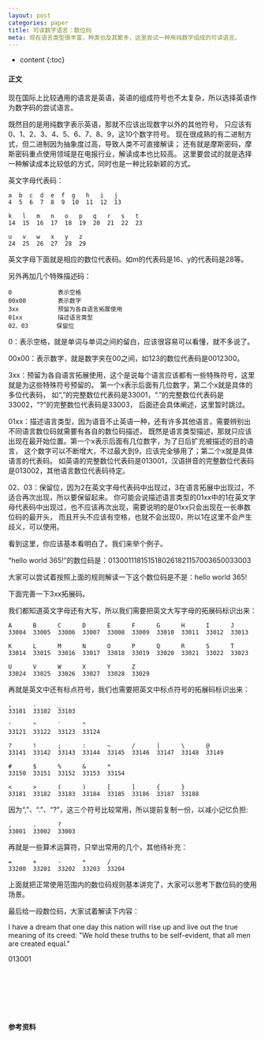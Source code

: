 ```yaml
---
layout: post
categories: paper
title: 可读数字语言：数位码
meta: 现在语言类型很丰富，种类也及其繁多，这里尝试一种用纯数字组成的可读语言。
---
```

* content
{:toc}

#### 正文

现在国际上比较通用的语言是英语，英语的组成符号也不太复杂，所以选择英语作为数字码的尝试语言。

既然目的是用纯数字表示英语，那就不应该出现数字以外的其他符号，
只应该有0、1、2、3、4、5、6、7、8、9，这10个数字符号。
现在很成熟的有二进制方式，但二进制因为抽象度过高，导致人类不可直接解读；
还有就是摩斯密码，摩斯密码重点使用领域是在电报行业，解读成本也比较高。
这里要尝试的就是选择一种解读成本比较低的方式，同时也是一种比较新颖的方式。

英文字母代表码：
```
a  b  c  d  e  f  g   h   i   j 
4  5  6  7  8  9  10  11  12  13  

k   l   m   n   o   p   q   r   s   t
14  15  16  17  18  19  20  21  22  23

u   v   w   x   y   z
24  25  26  27  28  29
```

英文字母下面就是相应的数位代表码。如m的代表码是16、y的代表码是28等。

另外再加几个特殊描述码：
```
0             表示空格
00x00         表示数字
3xx           预留为各自语言拓展使用
01xx          描述语言类型
02、03        保留位
```

0：表示空格，就是单词与单词之间的留白，应该很容易可以看懂，就不多说了。

00x00：表示数字，就是数字夹在00之间，如123的数位代表码是0012300。

3xx：预留为各自语言拓展使用，这个是说每个语言应该都有一些特殊符号，这里就是为这些特殊符号预留的。
第一个x表示后面有几位数字，第二个x就是具体的多位代表码，
如“,”的完整数位代表码是33001，“.”的完整数位代表码是33002，“?”的完整数位代表码是33003，
后面还会具体阐述，这里暂时跳过。

01xx：描述语言类型，因为语音不止英语一种，还有许多其他语言，需要辨别出不同语言数位码就需要有各自的数位码描述，
既然是语言类型描述，那就只应该出现在最开始位置。第一个x表示后面有几位数字，为了日后扩充被描述的目的语言，
这个数字可以不断增大，不过最大到9，应该完全够用了；第二个x就是具体语言的代表码。
如英语的完整数位代表码是013001，汉语拼音的完整数位代表码是013002，其他语言数位代表码待定。

02、03：保留位，因为2在英文字母代表码中出现过，3在语言拓展中出现过，不适合再次出现，所以要保留起来。
你可能会说描述语言类型的01xx中的1在英文字母代表码中出现过，也不应该再次出现，需要说明的是01xx只会出现在一长串数位码的最开头，
而且开头不应该有空格，也就不会出现0，所以1在这里不会产生歧义，可以使用。

看到这里，你应该基本看明白了。我们来举个例子。

“hello world 365!”的数位码是：0130011181515180261821157003650033003

大家可以尝试着按照上面的规则解读一下这个数位码是不是：hello world 365!

下面完善一下3xx拓展码。

我们都知道英文字母还有大写，所以我们需要把英文大写字母的拓展码标识出来：
```
A      B      C      D      E      F      G      H      I      J 
33004  33005  33006  33007  33008  33009  33010  33011  33012  33013  

K      L      M      N      O      P      Q      R      S      T
33014  33015  33016  33017  33018  33019  33020  33021  33022  33023

U      V      W      X      Y      Z
33024  33025  33026  33027  33028  33029
```

再就是英文中还有标点符号，我们也需要把英文中标点符号的拓展码标识出来：
```
,      .      _                        
33101  33102  33103  

'      "      `      ^
33121  33122  33123  33124

?      !      ;      :      ~      /      |      \      @       
33141  33142  33143  33144  33145  33146  33147  33148  33149  

#      $      %      &      *
33150  33151  33152  33153  33154

<      >      (      )      [      ]      {      }
33181  33182  33183  33184  33185  33186  33187  33188  
```

因为“,”、“.”、“?”，这三个符号比较常用，所以提前复制一份，以减小记忆负担:
```
,      .      ?                        
33001  33002  33003 
```

再就是一些算术运算符，只举出常用的几个，其他待补充：
```
=      +      -      *      /      
33200  33201  33202  33203  33204
```

上面就把正常使用范围内的数位码规则基本讲完了，大家可以思考下数位码的使用场景。

最后给一段数位码，大家试着解读下内容：

I have a dream that one day this nation will rise up and live out the true meaning of its creed: 
"We hold these truths to be self-evident, that all men are created equal."

013001

<br/><br/><br/><br/><br/>
#### 参考资料


